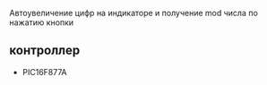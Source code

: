 Автоувеличение цифр на индикаторе и получение mod числа по нажатию кнопки
## контроллер
- PIC16F877A